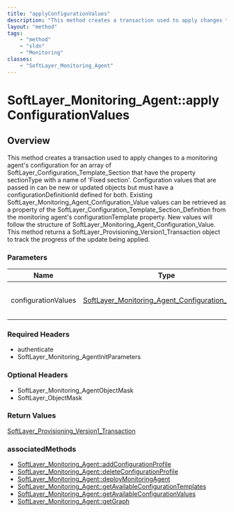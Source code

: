 ```yaml
---
title: "applyConfigurationValues"
description: "This method creates a transaction used to apply changes to a monitoring agent's configuration for an array of SoftLayer_... "
layout: "method"
tags:
    - "method"
    - "sldn"
    - "Monitoring"
classes:
    - "SoftLayer_Monitoring_Agent"
---
```

# SoftLayer_Monitoring_Agent::applyConfigurationValues
## Overview 
This method creates a transaction used to apply changes to a monitoring agent's configuration for an array of SoftLayer_Configuration_Template_Section that have the property sectionType with a name of 'Fixed section'. Configuration values that are passed in can be new or updated objects but must have a configurationDefinitionId defined for both. Existing SoftLayer_Monitoring_Agent_Configuration_Value values can be retrieved as a property of the SoftLayer_Configuration_Template_Section_Definition from the monitoring agent's configurationTemplate property. New values will follow the structure of SoftLayer_Monitoring_Agent_Configuration_Value. This method returns a SoftLayer_Provisioning_Version1_Transaction object to track the progress of the update being applied. 

### Parameters 
|Name | Type | Description |
| --- | --- | --- |
|configurationValues| <a href='/reference/datatypes/SoftLayer_Monitoring_Agent_Configuration_Value'>SoftLayer_Monitoring_Agent_Configuration_Value[] </a>| Array of value objects to be applied|


### Required Headers
* authenticate
* SoftLayer_Monitoring_AgentInitParameters

### Optional Headers
* SoftLayer_Monitoring_AgentObjectMask
* SoftLayer_ObjectMask

### Return Values
<a href='/reference/datatypes/SoftLayer_Provisioning_Version1_Transaction'>SoftLayer_Provisioning_Version1_Transaction </a>


### associatedMethods

*  [SoftLayer_Monitoring_Agent::addConfigurationProfile](/reference/services/SoftLayer_Monitoring_Agent/addConfigurationProfile )
*  [SoftLayer_Monitoring_Agent::deleteConfigurationProfile](/reference/services/SoftLayer_Monitoring_Agent/deleteConfigurationProfile )
*  [SoftLayer_Monitoring_Agent::deployMonitoringAgent](/reference/services/SoftLayer_Monitoring_Agent/deployMonitoringAgent )
*  [SoftLayer_Monitoring_Agent::getAvailableConfigurationTemplates](/reference/services/SoftLayer_Monitoring_Agent/getAvailableConfigurationTemplates )
*  [SoftLayer_Monitoring_Agent::getAvailableConfigurationValues](/reference/services/SoftLayer_Monitoring_Agent/getAvailableConfigurationValues )
*  [SoftLayer_Monitoring_Agent::getGraph](/reference/services/SoftLayer_Monitoring_Agent/getGraph )

